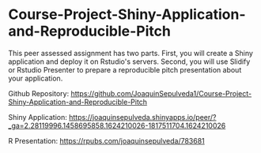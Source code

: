 # Course-Project-Shiny-Application-and-Reproducible-Pitch


This peer assessed assignment has two parts. First, you will create a Shiny application and deploy it on Rstudio's servers. Second, you will use Slidify or Rstudio Presenter to prepare a reproducible pitch presentation about your application.

Github Repository: https://github.com/JoaquinSepulveda1/Course-Project-Shiny-Application-and-Reproducible-Pitch

Shiny Application: https://joaquinsepulveda.shinyapps.io/peer/?_ga=2.28119996.1458695858.1624210026-1817511704.1624210026

R Presentation: https://rpubs.com/joaquinsepulveda/783681
